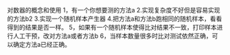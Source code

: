 对数器的概念和使用
1，有一个你想要测的方法a
2.实现复杂度不好但是容易实现的方法b2
3.实现一个随机样本产生器
4.把方法a和方法b跑相同的随机样本，看看得到的结果是否一样。
5，如果有一个随机样本使得比对结果不一致，打印样本进行人工干预，改对方法a或者方法b
6，当样本数量很多时比对测试依然正确，可以确定方法a已经正确。